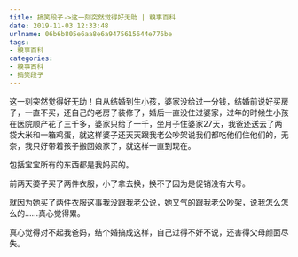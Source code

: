 ```yaml
---
title: 搞笑段子->这一刻突然觉得好无助 | 糗事百科
date: 2019-11-03 12:33:48
urlname: 06b6b805e6aa8e6a9475615644e776be
tags: 
- 糗事百科
categories:
- 糗事百科
- 搞笑段子
---
```

这一刻突然觉得好无助！自从结婚到生小孩，婆家没给过一分钱，结婚前说好买房子，一直不买，还自己的老房子装修了，婚后一直没住过婆家，过年的时候生小孩在医院顺产花了三千多，婆家只给了一千，坐月子住婆家27天，我爸还送去了两袋大米和一箱鸡蛋，就这样婆子还天天跟我老公吵架说我们都吃他们住他们的，无奈，我只好带着孩子搬回娘家了，就这样一直到现在。

包括宝宝所有的东西都是我妈买的。

前两天婆子买了两件衣服，小了拿去换，换不了因为是促销没有大号。

就因为她买了两件衣服这事我没跟我老公说，她又气的跟我老公吵架，说我怎么怎么的……真心觉得累。

真心觉得对不起我爸妈，结个婚搞成这样，自己过得不好不说，还害得父母颜面尽失。


